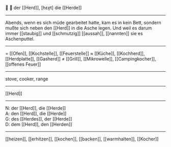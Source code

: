 🔵 🍳 der [[Herd]], [hɛɐ̯t]
die [[Herde]]

---
Abends, wenn es sich müde gearbeitet hatte, kam es in kein Bett, sondern mußte sich neben den [[Herd]] in die Asche legen. Und weil es darum immer [[staubig]] und [[schmutzig]] [[aussah]], [[nannten]] sie es Aschenputtel.

---
= [[Ofen]], [[Kochstelle]], [[Feuerstelle]]
≈ [[Küche]], [[Kochherd]], [[Herdplatte]], [[Gasherd]]
≠ [[Grill]], [[Mikrowelle]], [[Campingkocher]], [[offenes Feuer]]

---
stove, cooker, range

---
[[Herd]]

---
N: der [[Herd]], die [[Herde]]  
A: den [[Herd]], die [[Herde]]  
G: des [[Herdes]], der [[Herde]]  
D: dem [[Herd]], den [[Herden]] 

---
[[heizen]], [[erhitzen]], [[kochen]], [[backen]], [[warmhalten]], [[Kocher]]